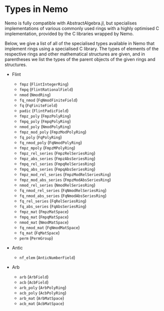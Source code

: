 # Types in Nemo

Nemo is fully compatible with AbstractAlgebra.jl, but specialises implementations of
various commonly used rings with a highly optimised C implementation, provided by the
C libraries wrapped by Nemo.

Below, we give a list of all of the specialised types available in Nemo that implement
rings using a specialised C library. The types of elements of the respective rings and
other mathematical structures are given, and in parentheses we list the types of the
parent objects of the given rings and structures.

  - Flint
     - `fmpz` (`FlintIntegerRing`)
     - `fmpq` (`FlintRationalField`)
     - `nmod` (`NmodRing`)
     - `fq_nmod` (`FqNmodFiniteField`)
     - `fq` (`FqFiniteField`)
     - `padic` (`FlintPadicField`)
     - `fmpz_poly` (`FmpzPolyRing`)
     - `fmpq_poly` (`FmpqPolyRing`)
     - `nmod_poly` (`NmodPolyRing`)
     - `fmpz_mod_poly` (`FmpzModPolyRing`)
     - `fq_poly` (`FqPolyRing`)
     - `fq_nmod_poly` (`FqNmodPolyRing`)
     - `fmpz_mpoly` (`FmpzMPolyRing`)
     - `fmpz_rel_series` (`FmpzRelSeriesRing`)
     - `fmpz_abs_series` (`FmpzAbsSeriesRing`)
     - `fmpq_rel_series` (`FmpqRelSeriesRing`)
     - `fmpq_abs_series` (`FmpqAbsSeriesRing`)
     - `fmpz_mod_rel_series` (`FmpzModRelSeriesRing`)
     - `fmpz_mod_abs_series` (`FmpzModAbsSeriesRing`)
     - `nmod_rel_series` (`NmodRelSeriesRing`)
     - `fq_nmod_rel_series` (`FqNmodRelSeriesRing`)
     - `fq_nmod_abs_series` (`FqNmodAbsSeriesRing`)
     - `fq_rel_series` (`FqRelSeriesRing`)
     - `fq_abs_series` (`FqAbsSeriesRing`)
     - `fmpz_mat` (`FmpzMatSpace`)
     - `fmpq_mat` (`FmpqMatSpace`)
     - `nmod_mat` (`NmodMatSpace`)
     - `fq_nmod_mat` (`FqNmodMatSpace`)
     - `fq_mat` (`FqMatSpace`)
     - `perm` (`PermGroup`)

  - Antic
     - `nf_elem` (`AnticNumberField`)

  - Arb
     - `arb` (`ArbField`)
     - `acb` (`AcbField`)
     - `arb_poly` (`ArbPolyRing`)
     - `acb_poly` (`AcbPolyRing`)
     - `arb_mat` (`ArbMatSpace`)
     - `acb_mat` (`AcbMatSpace`)

